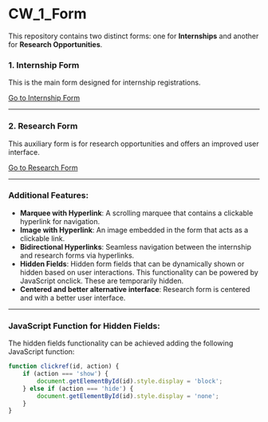 # CW_1_Form

This repository contains two distinct forms: one for **Internships** and another for **Research Opportunities**.

### 1. **Internship Form**
This is the main form designed for internship registrations.

[Go to Internship Form](form_internship.html)

---

### 2. **Research Form**
This auxiliary form is for research opportunities and offers an improved user interface.

[Go to Research Form](form_research.html)

---

### Additional Features:
- **Marquee with Hyperlink**: A scrolling marquee that contains a clickable hyperlink for navigation.
- **Image with Hyperlink**: An image embedded in the form that acts as a clickable link.
- **Bidirectional Hyperlinks**: Seamless navigation between the internship and research forms via hyperlinks.
- **Hidden Fields**: Hidden form fields that can be dynamically shown or hidden based on user interactions. This functionality can be powered by JavaScript onclick. These are temporarily hidden.
- **Centered and better alternative interface**: Research form is centered and with a better user interface.

---

### JavaScript Function for Hidden Fields:
The hidden fields functionality can be achieved adding the following JavaScript function:

```javascript
function clickref(id, action) {
    if (action === 'show') {
        document.getElementById(id).style.display = 'block';
    } else if (action === 'hide') {
        document.getElementById(id).style.display = 'none';
    }
}
